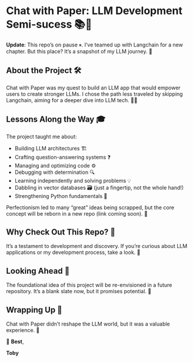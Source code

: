 # Chat with Paper: LLM Development Semi-sucess 📚🤖

**Update**: This repo’s on pause ⏸. I’ve teamed up with Langchain for a new chapter. But this place? It’s a snapshot of my LLM journey. 📸

## About the Project 🛠️
Chat with Paper was my quest to build an LLM app that would empower users to create stronger LLMs. I chose the path less traveled by skipping Langchain, aiming for a deeper dive into LLM tech. 🏊‍♂️

## Lessons Along the Way 🎓
The project taught me about:
- Building LLM architectures 🏗️
- Crafting question-answering systems ❓
- Managing and optimizing code ⚙️
- Debugging with determination 🔍
- Learning independently and solving problems 💡
- Dabbling in vector databases 🗃️ (just a fingertip, not the whole hand!)
- Strengthening Python fundamentals 🐍

Perfectionism led to many “great” ideas being scrapped, but the core concept will be reborn in a new repo (link coming soon). 🌱

## Why Check Out This Repo? 🤔
It’s a testament to development and discovery. If you’re curious about LLM applications or my development process, take a look. 👀

## Looking Ahead 🔮
The foundational idea of this project will be re-envisioned in a future repository. It’s a blank slate now, but it promises potential. 🌟

## Wrapping Up 🎁
Chat with Paper didn’t reshape the LLM world, but it was a valuable experience. 🌟

👋 **Best**,

**Toby**

